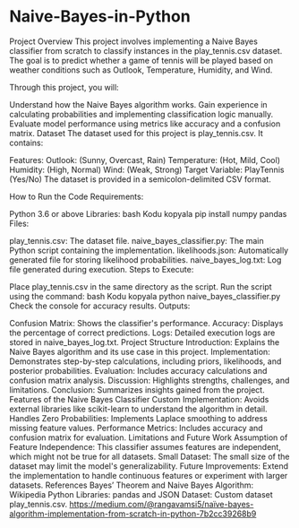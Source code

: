 # Naive-Bayes-in-Python

Project Overview
This project involves implementing a Naive Bayes classifier from scratch to classify instances in the play_tennis.csv dataset. The goal is to predict whether a game of tennis will be played based on weather conditions such as Outlook, Temperature, Humidity, and Wind.

Through this project, you will:

Understand how the Naive Bayes algorithm works.
Gain experience in calculating probabilities and implementing classification logic manually.
Evaluate model performance using metrics like accuracy and a confusion matrix.
Dataset
The dataset used for this project is play_tennis.csv. It contains:

Features:
Outlook: (Sunny, Overcast, Rain)
Temperature: (Hot, Mild, Cool)
Humidity: (High, Normal)
Wind: (Weak, Strong)
Target Variable: PlayTennis (Yes/No)
The dataset is provided in a semicolon-delimited CSV format.

How to Run the Code
Requirements:

Python 3.6 or above
Libraries:
bash
Kodu kopyala
pip install numpy pandas
Files:

play_tennis.csv: The dataset file.
naive_bayes_classifier.py: The main Python script containing the implementation.
likelihoods.json: Automatically generated file for storing likelihood probabilities.
naive_bayes_log.txt: Log file generated during execution.
Steps to Execute:

Place play_tennis.csv in the same directory as the script.
Run the script using the command:
bash
Kodu kopyala
python naive_bayes_classifier.py
Check the console for accuracy results.
Outputs:

Confusion Matrix: Shows the classifier's performance.
Accuracy: Displays the percentage of correct predictions.
Logs: Detailed execution logs are stored in naive_bayes_log.txt.
Project Structure
Introduction: Explains the Naive Bayes algorithm and its use case in this project.
Implementation: Demonstrates step-by-step calculations, including priors, likelihoods, and posterior probabilities.
Evaluation: Includes accuracy calculations and confusion matrix analysis.
Discussion: Highlights strengths, challenges, and limitations.
Conclusion: Summarizes insights gained from the project.
Features of the Naive Bayes Classifier
Custom Implementation: Avoids external libraries like scikit-learn to understand the algorithm in detail.
Handles Zero Probabilities: Implements Laplace smoothing to address missing feature values.
Performance Metrics: Includes accuracy and confusion matrix for evaluation.
Limitations and Future Work
Assumption of Feature Independence: This classifier assumes features are independent, which might not be true for all datasets.
Small Dataset: The small size of the dataset may limit the model's generalizability.
Future Improvements: Extend the implementation to handle continuous features or experiment with larger datasets.
References
Bayes’ Theorem and Naive Bayes Algorithm: Wikipedia
Python Libraries: pandas and JSON
Dataset: Custom dataset play_tennis.csv.
https://medium.com/@rangavamsi5/naïve-bayes-algorithm-implementation-from-scratch-in-python-7b2cc39268b9